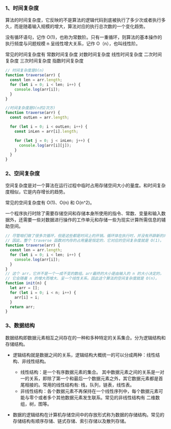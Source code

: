 ### 1、时间复杂度

算法的时间复杂度，它反映的不是算法的逻辑代码到底被执行了多少次或者执行多久，而是随着输入规模的增大，算法对应的执行总次数的一个变化趋势。

没有循环语句，记作 O(1)，也称为常数阶。只有一重循环，则算法的基本操作的执行频度与问题规模 n 呈线性增大关系，记作 O（n），也叫线性阶。

常见的时间复杂度有 常数时间复杂度 对数时间复杂度 线性时间复杂度 二次时间复杂度 三次时间复杂度 指数时间复杂度

```js
// 时间复杂度是O(n)
function traverse(arr) {
  const len = arr.length;
  for (let i = 0; i < len; i++) {
    console.log(arr[i]);
  }
}

//时间复杂度是O(n的2次方)
function traverse(arr) {
  const outLen = arr.length;

  for (let i = 0; i < outLen; i++) {
    const inLen = arr[i].length;

    for (let j = 0; j < inLen; j++) {
      console.log(arr[i][j]);
    }
  }
}
```

### 2、空间复杂度

空间复杂度是对一个算法在运行过程中临时占用存储空间大小的量度。和时间复杂度相似，它是内存增长的趋势。

常见的空间复杂度有 O(1)、O(n) 和 O(n^2)。

一个程序执行时除了需要存储空间和存储本身所使用的指令、常数、变量和输入数据外，还需要一些对数据进行操作的工作单元和存储一些为现实计算所需信息的辅助空间。

```js
// 尽管咱们做了很多次循环，但是这些都是时间上的开销。循环体在执行时，并没有开辟新的内存空间。
// 因此，整个 traverse 函数对内存的占用量是恒定的，它对应的空间复杂度就是 O(1)。
function traverse(arr) {
  const len = arr.length;
  for (let i = 0; i < len; i++) {
    console.log(arr[i]);
  }
}
// 这个 arr，它并不是一个一成不变的数组。arr最终的大小是由输入的 n 的大小决定的，
// 它会随着 n 的增大而增大、呈一个线性关系。因此这个算法的空间复杂度就是 O(n)。
function init(n) {
  let arr = [];
  for (let i = 0; i < n; i++) {
    arr[i] = i;
  }
  return arr;
}
```

### 3、数据结构

数据结构即数据元素相互之间存在的一种和多种特定的关系集合。分为逻辑结构和存储结构。

- 逻辑结构就是数据之间的关系，逻辑结构大概统一的可以分成两种：线性结构、非线性结构。

  - 线性结构：是一个有序数据元素的集合。 其中数据元素之间的关系是一对一的关系，即除了第一个和最后一个数据元素之外，其它数据元素都是首尾相接的。常用的线性结构有: 栈，队列，链表，线性表。
  - 非线性结构：各个数据元素不再保持在一个线性序列中，每个数据元素可能与零个或者多个其他数据元素发生联系。常见的非线性结构有 二维数组，树，图等。

- 数据的逻辑结构在计算机存储空间中的存放形式称为数据的存储结构。常见的存储结构有顺序存储、链式存储、索引存储以及散列存储。
